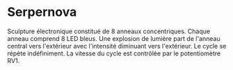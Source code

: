 # Serpernova 

Sculpture électronique constitué de 8 anneaux concentriques. Chaque anneau comprend 8 LED bleus. Une explosion de lumière part de l'anneau central vers l'extérieur avec l'intensité diminuant vers l'extérieur. Le cycle se répète indéfiniment. La vitesse du cycle est contrôlée par le potentiomètre RV1.

